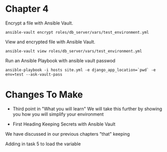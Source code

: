# Chapter 4

Encrypt a file with Ansible Vault.
```
ansible-vault encrypt roles/db_server/vars/test_environment.yml
```
View and encrypted file with Ansible Vault.
```
ansible-vault view roles/db_server/vars/test_environment.yml
```
Run an Ansible Playbook with ansible vault passwod
```
ansible-playbook -i hosts site.yml -e django_app_location=`pwd` -e env=test --ask-vault-pass
```














# Changes To Make
- Third point in "What you will learn"
We will take this further by showing you how you will simplify your environment

- First Heading
Keeping Secrets with Ansible Vault

We have discussed in our previous chapters "that" keeping

Adding in task 5 to load the variable


